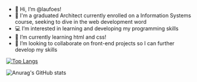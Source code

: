 - 👋 Hi, I’m @laufoes!
- 🌇 I'm a graduated Architect currently enrolled on a Information Systems course, seeking to dive in the web development word
- 💻 I’m interested in learning and developing my programming skills
- 📱 I’m currently learning html and css!
- 🙌 I’m looking to collaborate on front-end projects so I can further develop my skills

<!---
laufoes/laufoes is a ✨ special ✨ repository because its `README.md` (this file) appears on your GitHub profile.
You can click the Preview link to take a look at your changes.
--->

[![Top Langs](https://github-readme-stats.vercel.app/api/top-langs/?username=jonathan&theme=react)](https://github.com/anuraghazra/github-readme-stats)

![Anurag's GitHub stats](https://github-readme-stats.vercel.app/api?username=jonathan&count_private=true&show_icons=true&theme=react)
